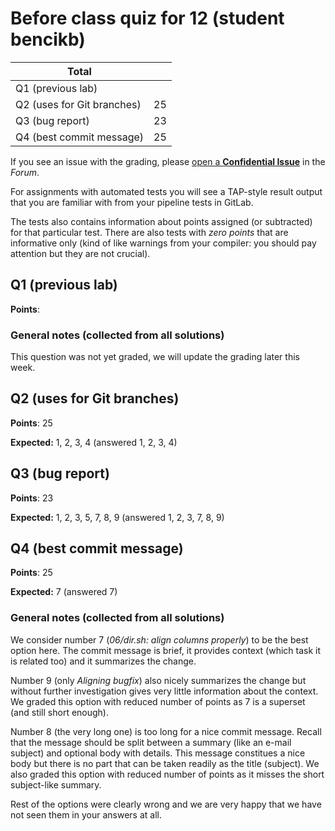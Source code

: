 # Before class quiz for 12 (student bencikb)

| Total                                            |       |
|--------------------------------------------------|------:|
| Q1 (previous lab)                                |       |
| Q2 (uses for Git branches)                       |    25 |
| Q3 (bug report)                                  |    23 |
| Q4 (best commit message)                         |    25 |

If you see an issue with the grading, please
[open a **Confidential Issue**](https://gitlab.mff.cuni.cz/teaching/nswi177/2022/common/forum/-/issues/new?issue[confidential]=true&issue[title]=Grading+Before+class+quiz+for+12)
in the _Forum_.


For assignments with automated tests you will see a TAP-style result output
that you are familiar with from your pipeline tests in GitLab.

The tests also contains information about points assigned (or subtracted)
for that particular test. There are also tests with _zero points_ that
are informative only (kind of like warnings from your compiler: you
should pay attention but they are not crucial).

## Q1 (previous lab)

**Points**: 


### General notes (collected from all solutions)

This question was not yet graded, we will update the grading later this week.


## Q2 (uses for Git branches)

**Points**: 25

**Expected:** 1, 2, 3, 4 (answered 1, 2, 3, 4)


## Q3 (bug report)

**Points**: 23

**Expected:** 1, 2, 3, 5, 7, 8, 9 (answered 1, 2, 3, 7, 8, 9)


## Q4 (best commit message)

**Points**: 25

**Expected:** 7 (answered 7)


### General notes (collected from all solutions)

We consider number 7 (_06/dir.sh: align columns properly_) to be the best
option here. The commit message is brief, it provides context (which task
it is related too) and it summarizes the change.

Number 9 (only _Aligning bugfix_) also nicely summarizes the change but
without further investigation gives very little information about the
context. We graded this option with reduced number of points as 7 is a
superset (and still short enough).

Number 8 (the very long one) is too long for a nice commit message. Recall
that the message should be split between a summary (like an e-mail subject)
and optional body with details. This message constitues a nice body
but there is no part that can be taken readily as the title (subject).
We also graded this option with reduced number of points as it misses the
short subject-like summary.

Rest of the options were clearly wrong and we are very happy that we have
not seen them in your answers at all.


